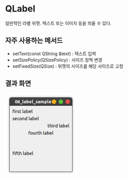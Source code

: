 # QLabel

일반적인 라벨 위젯.
텍스트 또는 이미지 등을 띄울 수 있다.

## 자주 사용하는 메서드

* setText(const QString &text) : 텍스트 입력
* setSizePolicy(QSizePolicy) : 사이즈 정책 변경
* setFixedSize(QSize) : 위젯의 사이즈를 해당 사이즈로 고정


## 결과 화면

![label-sample](/06_label_sample/img/label.png)
